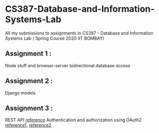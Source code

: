 # CS387-Database-and-Information-Systems-Lab
All my submissions to assignments in CS387 - Database and Information Systems Lab ( Spring Course 2020 IIT BOMBAY)

## Assignment 1 : 
  Node stuff and browser-server bidirectional database access

## Assignment 2 :
  Django models

## Assignment 3 :
  REST API [reference](https://www.django-rest-framework.org/tutorial/quickstart/)
  Authentication and authorization using OAuth2 [reference1](https://developer.github.com/apps/building-oauth-apps/authorizing-oauth-apps/), [reference2](https://www.digitalocean.com/community/tutorials/django-authentication-with-facebook-instagram-and-linkedin)
